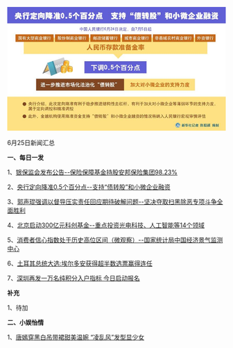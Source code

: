 ![06_21](.\06_25.jpg)

6月25日新闻汇总

**一、每日一发**

1、[银保监会发布公告--保险保障基金持股安邦保险集团98.23%](http://paper.people.com.cn/rmrb/html/2018-06/25/nw.D110000renmrb_20180625_5-02.htm)

2、[央行定向降准0.5个百分点--支持“债转股”和小微企业融资](http://paper.people.com.cn/rmrb/html/2018-06/25/nw.D110000renmrb_20180625_6-02.htm)

3、[郭声琨强调以督导压实责任回应期待破解问题--坚决夺取扫黑除恶专项斗争全面胜利](http://paper.people.com.cn/rmrb/html/2018-06/25/nw.D110000renmrb_20180625_1-04.htm)

4、[北京启动300亿元科创基金--重点投资光电科技、人工智能等14个领域](http://paper.people.com.cn/rmrb/html/2018-06/25/nw.D110000renmrb_20180625_2-12.htm)

5、[消费者信心指数处于历史高位区间（微观察）--国家统计局中国经济景气监测中心](http://paper.people.com.cn/rmrb/html/2018-06/25/nw.D110000renmrb_20180625_3-17.htm)

6、[土耳其总统大选:埃尔多安获得超半数选票赢得连任](http://news.163.com/18/0625/03/DL47DMDP0001899N.html)

7、[深圳再发一万名纯积分入户指标  今日启动报名](http://www.zaobao.com/realtime/china/story20180624-869798)



**补充**

1、待加



**二、小娱怡情**

1、[唐嫣穿黑白吊带裙甜美温婉 “凌乱风”发型显少女](http://news.67.com/xianchang/2018/06/23/921876.html)